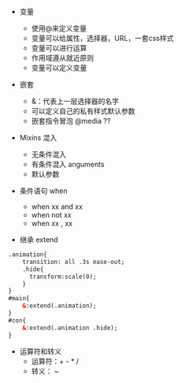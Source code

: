 - 变量
  - 使用@来定义变量
  - 变量可以给属性，选择器，URL，一套css样式
  - 变量可以进行运算
  - 作用域遵从就近原则
  - 变量可以定义变量



- 嵌套
  - &：代表上一层选择器的名字
  - 可以定义自己的私有样式默认参数
  - 嵌套指令冒泡  @media ??



- Mixins 混入
  - 无条件混入
  - 有条件混入 anguments
  - 默认参数

- 条件语句 when
  - when xx and  xx
  - when not xx
  - when xx , xx

- 继承 extend

```html
.animation{
    transition: all .3s ease-out;
    .hide{
      transform:scale(0);
    }
}
#main{
    &:extend(.animation);
}
#con{
    &:extend(.animation .hide);
}
```



- 运算符和转义
  - 运算符：+ - * /
  - 转义： ~

